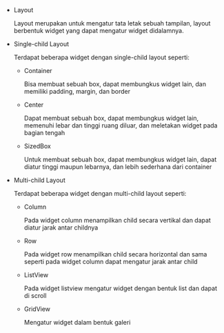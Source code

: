 <ul>
    <li>Layout </br>
    <p>Layout merupakan untuk mengatur tata letak sebuah tampilan, layout berbentuk widget yang dapat mengatur widget didalamnya.</p>
    <li>Single-child Layout </br>
    <p>Terdapat beberapa widget dengan single-child layout seperti:</p>
    <ul>
        <li>Container </br>
        <p>Bisa membuat sebuah box, dapat membungkus widget lain, dan memiliki padding, margin, dan border</p>
        <li>Center </br>
        <p>Dapat membuat sebuah box, dapat membungkus widget lain, memenuhi lebar dan tinggi ruang diluar, dan meletakan widget pada bagian tengah</p>
        <li>SizedBox </br>
        <p>Untuk membuat sebuah box, dapat membungkus widget lain, dapat diatur tinggi maupun lebarnya, dan lebih sederhana dari container</p>
    </ul>
    <li>Multi-child Layout </br>
    <p>Terdapat beberapa widget dengan multi-child layout seperti:</p>
    <ul>
        <li>Column </br>
        <p>Pada widget column menampilkan child secara vertikal dan dapat diatur jarak antar childnya</p>
        <li>Row </br>
        <p>Pada widget row menampilkan child secara horizontal dan sama seperti pada widget column dapat mengatur jarak antar child</p>
        <li>ListView </br>
        <p>Pada widget listview mengatur widget dengan bentuk list dan dapat di scroll</p>
        <li>GridView </br>
        <p>Mengatur widget dalam bentuk galeri</p>
    </ul>
</ul>